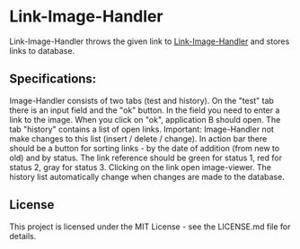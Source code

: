 # Link-Image-Handler
Link-Image-Handler throws the given link to [Link-Image-Handler](https://github.com/AlexanderRain/link-image-handler) and stores links to database.
## Specifications:
Image-Handler consists of two tabs (test and history). On the "test" tab there is an input field and the "ok" button. In the field you need to enter a link to the image. When you click on "ok", application B should open. The tab "history" contains a list of open links. Important: Image-Handler not make changes to this list (insert / delete / change). In action bar there should be a button for sorting links - by the date of addition (from new to old) and by status. The link reference should be green for status 1, red for status 2, gray for status 3. Clicking on the link open image-viewer. The history list automatically change when changes are made to the database.
## License
This project is licensed under the MIT License - see the LICENSE.md file for details.
